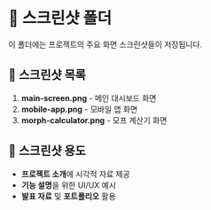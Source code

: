 # 📸 스크린샷 폴더

이 폴더에는 프로젝트의 주요 화면 스크린샷들이 저장됩니다.

## 📱 스크린샷 목록

1. **main-screen.png** - 메인 대시보드 화면
2. **mobile-app.png** - 모바일 앱 화면
3. **morph-calculator.png** - 모프 계산기 화면

## 🎯 스크린샷 용도

- **프로젝트 소개**에 시각적 자료 제공
- **기능 설명**을 위한 UI/UX 예시
- **발표 자료** 및 **포트폴리오** 활용 